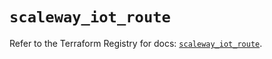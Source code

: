 # `scaleway_iot_route`

Refer to the Terraform Registry for docs: [`scaleway_iot_route`](https://registry.terraform.io/providers/scaleway/scaleway/2.59.0/docs/resources/iot_route).
